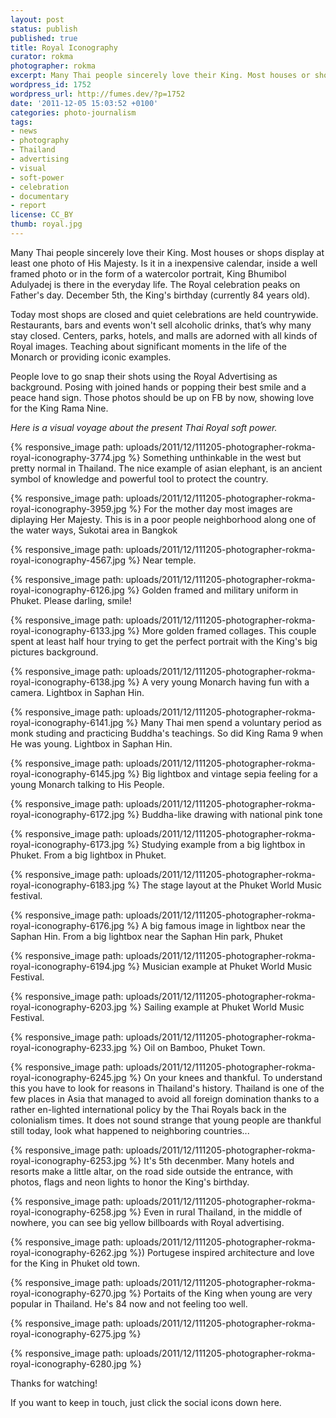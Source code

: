 ```yaml
---
layout: post
status: publish
published: true
title: Royal Iconography
curator: rokma
photographer: rokma
excerpt: Many Thai people sincerely love their King. Most houses or shops display at least one photo of King Bhumibol Adulyadej.
wordpress_id: 1752
wordpress_url: http://fumes.dev/?p=1752
date: '2011-12-05 15:03:52 +0100'
categories: photo-journalism
tags:
- news
- photography
- Thailand
- advertising
- visual
- soft-power
- celebration
- documentary
- report
license: CC_BY
thumb: royal.jpg
---
```

Many Thai people sincerely love their King. Most houses or shops display at least one photo of His Majesty. Is it in a inexpensive calendar, inside a well framed photo or in the form of a watercolor portrait, King Bhumibol Adulyadej is there in the everyday life. The Royal celebration peaks on Father's day. December 5th, the King's birthday (currently 84 years old). 

Today most shops are closed and quiet celebrations are held countrywide. Restaurants, bars and events won't sell alcoholic drinks, that&rsquo;s why many stay closed. Centers, parks, hotels, and malls are adorned with all kinds of Royal images. Teaching about significant moments in the life of the Monarch or providing iconic examples.

People love to go snap their shots using the Royal Advertising as background. Posing with joined hands or popping their best smile and a peace hand sign. Those photos should be up on FB by now, showing love for the King Rama Nine. 

_Here is a visual voyage about the present Thai Royal soft power._


{% responsive_image path: uploads/2011/12/111205-photographer-rokma-royal-iconography-3774.jpg %}
Something unthinkable in the west but pretty normal in Thailand. The nice example of asian elephant, is an ancient symbol of knowledge and powerful tool to protect the country.


{% responsive_image path: uploads/2011/12/111205-photographer-rokma-royal-iconography-3959.jpg %}
For the mother day most images are diplaying Her Majesty. This is in a poor people neighborhood along one of the water ways, Sukotai area in Bangkok


{% responsive_image path: uploads/2011/12/111205-photographer-rokma-royal-iconography-4567.jpg %}
Near temple.


{% responsive_image path: uploads/2011/12/111205-photographer-rokma-royal-iconography-6126.jpg %}
Golden framed and military uniform in Phuket. Please darling,&nbsp;smile!


{% responsive_image path: uploads/2011/12/111205-photographer-rokma-royal-iconography-6133.jpg %}
More golden framed collages. This couple spent at least half hour trying to get the perfect portrait with the King&#39;s big pictures background.


{% responsive_image path: uploads/2011/12/111205-photographer-rokma-royal-iconography-6138.jpg %}
A very young Monarch having fun with a camera. Lightbox in Saphan Hin.


{% responsive_image path: uploads/2011/12/111205-photographer-rokma-royal-iconography-6141.jpg %}
Many Thai men spend a voluntary period as monk studing and practicing Buddha&#39;s teachings. So did King Rama 9 when He was young. Lightbox in Saphan Hin.


{% responsive_image path: uploads/2011/12/111205-photographer-rokma-royal-iconography-6145.jpg %}
Big lightbox and vintage&nbsp;sepia feeling for a young Monarch talking to His People.


{% responsive_image path: uploads/2011/12/111205-photographer-rokma-royal-iconography-6172.jpg %}
Buddha-like drawing with national pink tone


{% responsive_image path: uploads/2011/12/111205-photographer-rokma-royal-iconography-6173.jpg %}
Studying example from a big lightbox in Phuket. From a big lightbox in Phuket.


{% responsive_image path: uploads/2011/12/111205-photographer-rokma-royal-iconography-6183.jpg %}
The stage layout at the Phuket World Music festival.


{% responsive_image path: uploads/2011/12/111205-photographer-rokma-royal-iconography-6176.jpg %}
A big famous image in lightbox near the Saphan Hin. From a big lightbox near the Saphan Hin park, Phuket

{% responsive_image path: uploads/2011/12/111205-photographer-rokma-royal-iconography-6194.jpg %}
Musician example at Phuket World Music Festival.

{% responsive_image path: uploads/2011/12/111205-photographer-rokma-royal-iconography-6203.jpg %}
Sailing example at Phuket World Music Festival.

{% responsive_image path: uploads/2011/12/111205-photographer-rokma-royal-iconography-6233.jpg %}
Oil on Bamboo, Phuket Town.


{% responsive_image path: uploads/2011/12/111205-photographer-rokma-royal-iconography-6245.jpg %}
On your knees and thankful. To understand this you have to look for reasons in Thailand&#39;s history. Thailand is one of the few places in Asia that managed to avoid all foreign domination thanks to a rather en-lighted international policy by the Thai Royals back in the colonialism times. It does not sound strange that young people are thankful still today, look what happened to neighboring countries...


{% responsive_image path: uploads/2011/12/111205-photographer-rokma-royal-iconography-6253.jpg %}
It&#39;s 5th decenmber. Many hotels and resorts make a little altar, on the road side outside the entrance, with photos, flags and neon lights to honor the King&#39;s birthday.


{% responsive_image path: uploads/2011/12/111205-photographer-rokma-royal-iconography-6258.jpg %}
Even in rural Thailand, in the middle of nowhere, you can see big yellow billboards with Royal advertising.


{% responsive_image path: uploads/2011/12/111205-photographer-rokma-royal-iconography-6262.jpg %})
Portugese inspired architecture and love for the King in Phuket old town.

{% responsive_image path: uploads/2011/12/111205-photographer-rokma-royal-iconography-6270.jpg %}
Portaits of the King when young are very popular in Thailand. He&#39;s 84 now and not feeling too well.

{% responsive_image path: uploads/2011/12/111205-photographer-rokma-royal-iconography-6275.jpg %}


{% responsive_image path: uploads/2011/12/111205-photographer-rokma-royal-iconography-6280.jpg %}


Thanks for watching!

If you want to keep in touch, just click the social icons down here. 
